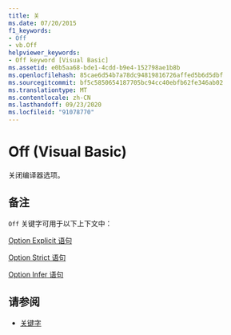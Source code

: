 ```yaml
---
title: 关
ms.date: 07/20/2015
f1_keywords:
- Off
- vb.Off
helpviewer_keywords:
- Off keyword [Visual Basic]
ms.assetid: e0b5aa68-bde1-4cdd-b9e4-152798ae1b8b
ms.openlocfilehash: 85cae6d54b7a78dc94819816726affed5b6d5dbf
ms.sourcegitcommit: bf5c5850654187705bc94cc40ebfb62fe346ab02
ms.translationtype: MT
ms.contentlocale: zh-CN
ms.lasthandoff: 09/23/2020
ms.locfileid: "91078770"
---
```

# <a name="off-visual-basic"></a>Off (Visual Basic)

关闭编译器选项。  
  
## <a name="remarks"></a>备注  

 `Off` 关键字可用于以下上下文中：  
  
 [Option Explicit 语句](../language-reference/statements/option-explicit-statement.md)  
  
 [Option Strict 语句](../language-reference/statements/option-strict-statement.md)  
  
 [Option Infer 语句](../language-reference/statements/option-infer-statement.md)  
  
## <a name="see-also"></a>请参阅

- [关键字](../language-reference/keywords/index.md)
